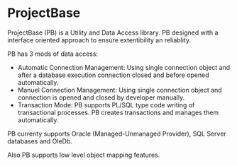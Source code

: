 # ProjectBase

ProjectBase (PB) is a Utility and Data Access library. PB designed with a interface oriented approach to ensure extentibility an reliablity. 

PB has 3 mods of data access: 

* Automatic Connection Management: Using single connection object and after a database execution connection closed and before opened automatically.
* Manuel Connection Management: Using single connection object and connection is opened and closed by developer manually.
* Transaction Mode: PB supports PL/SQL type code writing of transactional processes. PB creates transactions and manages them automatically.

PB currenty supports Oracle (Managed-Unmanaged Provider), SQL Server databases and OleDb. 

Also PB supports low level object mapping features.



